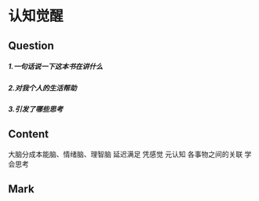 # 认知觉醒

## Question

##### 1.一句话说一下这本书在讲什么

##### 2.对我个人的生活帮助

##### 3.引发了哪些思考



## Content

大脑分成本能脑、情绪脑、理智脑
延迟满足
凭感觉
元认知
各事物之间的关联 学会思考

## Mark